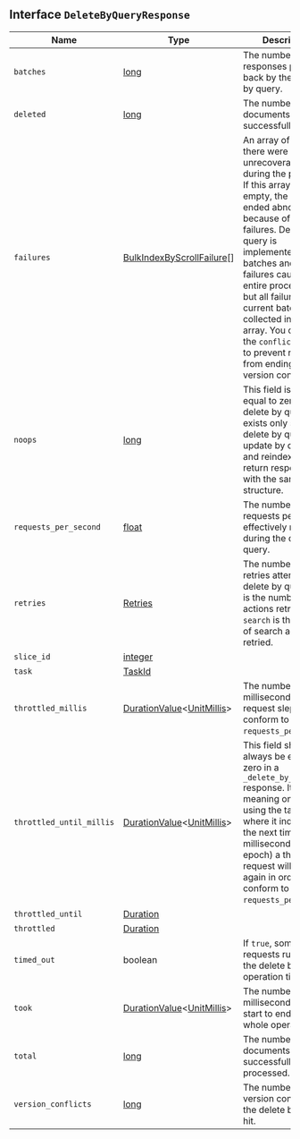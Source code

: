 ## Interface `DeleteByQueryResponse`

| Name | Type | Description |
| - | - | - |
| `batches` | [long](./long.md) | The number of scroll responses pulled back by the delete by query. |
| `deleted` | [long](./long.md) | The number of documents that were successfully deleted. |
| `failures` | [BulkIndexByScrollFailure](./BulkIndexByScrollFailure.md)[] | An array of failures if there were any unrecoverable errors during the process. If this array is not empty, the request ended abnormally because of those failures. Delete by query is implemented using batches and any failures cause the entire process to end but all failures in the current batch are collected into the array. You can use the `conflicts` option to prevent reindex from ending on version conflicts. |
| `noops` | [long](./long.md) | This field is always equal to zero for delete by query. It exists only so that delete by query, update by query, and reindex APIs return responses with the same structure. |
| `requests_per_second` | [float](./float.md) | The number of requests per second effectively run during the delete by query. |
| `retries` | [Retries](./Retries.md) | The number of retries attempted by delete by query. `bulk` is the number of bulk actions retried. `search` is the number of search actions retried. |
| `slice_id` | [integer](./integer.md) | &nbsp; |
| `task` | [TaskId](./TaskId.md) | &nbsp; |
| `throttled_millis` | [DurationValue](./DurationValue.md)<[UnitMillis](./UnitMillis.md)> | The number of milliseconds the request slept to conform to `requests_per_second`. |
| `throttled_until_millis` | [DurationValue](./DurationValue.md)<[UnitMillis](./UnitMillis.md)> | This field should always be equal to zero in a `_delete_by_query` response. It has meaning only when using the task API, where it indicates the next time (in milliseconds since epoch) a throttled request will be run again in order to conform to `requests_per_second`. |
| `throttled_until` | [Duration](./Duration.md) | &nbsp; |
| `throttled` | [Duration](./Duration.md) | &nbsp; |
| `timed_out` | boolean | If `true`, some requests run during the delete by query operation timed out. |
| `took` | [DurationValue](./DurationValue.md)<[UnitMillis](./UnitMillis.md)> | The number of milliseconds from start to end of the whole operation. |
| `total` | [long](./long.md) | The number of documents that were successfully processed. |
| `version_conflicts` | [long](./long.md) | The number of version conflicts that the delete by query hit. |
